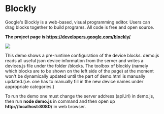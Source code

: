 # Blockly

Google's Blockly is a web-based, visual programming editor.  Users can drag
blocks together to build programs.  All code is free and open source.

**The project page is https://developers.google.com/blockly/**

![](https://developers.google.com/blockly/sample.png)

This demo shows a pre-runtime configuration of the device blocks. demo.js reads all useful json device information from the server and writes a devices.js file under the folder /blocks. The toolbox of blockly (namely which blocks are to be shown on the left side of the page) at the moment won't be dynamically updated until the <xml> part of demo.html is manually updated.(i.e. one has to manually fill in the new device names under appropriate categories.)

To run the demo one must change the server address (apiUrl) in demo.js, then run **node demo.js** in command and then open up **http://localhost:8080/** in web browser.
